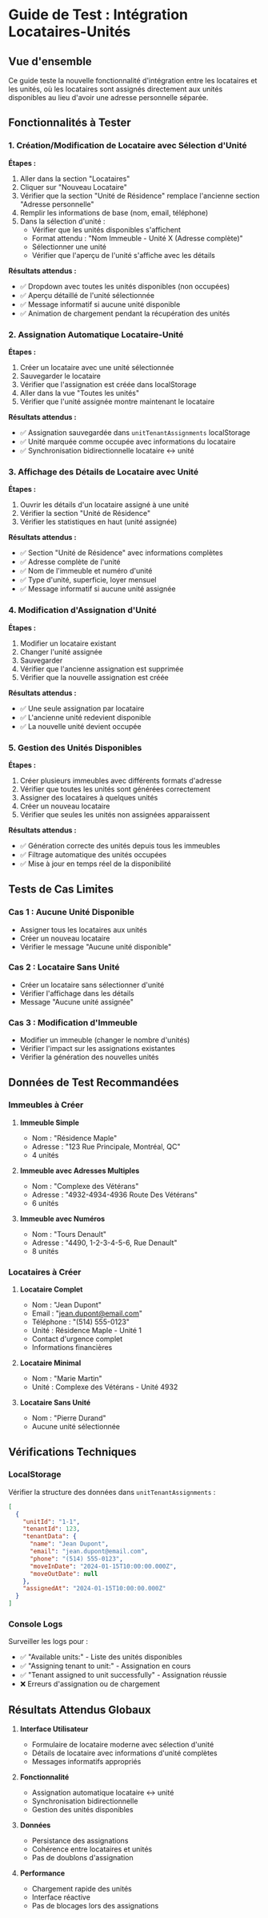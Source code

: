 # Guide de Test : Intégration Locataires-Unités

## Vue d'ensemble
Ce guide teste la nouvelle fonctionnalité d'intégration entre les locataires et les unités, où les locataires sont assignés directement aux unités disponibles au lieu d'avoir une adresse personnelle séparée.

## Fonctionnalités à Tester

### 1. Création/Modification de Locataire avec Sélection d'Unité

**Étapes :**
1. Aller dans la section "Locataires"
2. Cliquer sur "Nouveau Locataire"
3. Vérifier que la section "Unité de Résidence" remplace l'ancienne section "Adresse personnelle"
4. Remplir les informations de base (nom, email, téléphone)
5. Dans la sélection d'unité :
   - Vérifier que les unités disponibles s'affichent
   - Format attendu : "Nom Immeuble - Unité X (Adresse complète)"
   - Sélectionner une unité
   - Vérifier que l'aperçu de l'unité s'affiche avec les détails

**Résultats attendus :**
- ✅ Dropdown avec toutes les unités disponibles (non occupées)
- ✅ Aperçu détaillé de l'unité sélectionnée
- ✅ Message informatif si aucune unité disponible
- ✅ Animation de chargement pendant la récupération des unités

### 2. Assignation Automatique Locataire-Unité

**Étapes :**
1. Créer un locataire avec une unité sélectionnée
2. Sauvegarder le locataire
3. Vérifier que l'assignation est créée dans localStorage
4. Aller dans la vue "Toutes les unités"
5. Vérifier que l'unité assignée montre maintenant le locataire

**Résultats attendus :**
- ✅ Assignation sauvegardée dans `unitTenantAssignments` localStorage
- ✅ Unité marquée comme occupée avec informations du locataire
- ✅ Synchronisation bidirectionnelle locataire ↔ unité

### 3. Affichage des Détails de Locataire avec Unité

**Étapes :**
1. Ouvrir les détails d'un locataire assigné à une unité
2. Vérifier la section "Unité de Résidence"
3. Vérifier les statistiques en haut (unité assignée)

**Résultats attendus :**
- ✅ Section "Unité de Résidence" avec informations complètes
- ✅ Adresse complète de l'unité
- ✅ Nom de l'immeuble et numéro d'unité
- ✅ Type d'unité, superficie, loyer mensuel
- ✅ Message informatif si aucune unité assignée

### 4. Modification d'Assignation d'Unité

**Étapes :**
1. Modifier un locataire existant
2. Changer l'unité assignée
3. Sauvegarder
4. Vérifier que l'ancienne assignation est supprimée
5. Vérifier que la nouvelle assignation est créée

**Résultats attendus :**
- ✅ Une seule assignation par locataire
- ✅ L'ancienne unité redevient disponible
- ✅ La nouvelle unité devient occupée

### 5. Gestion des Unités Disponibles

**Étapes :**
1. Créer plusieurs immeubles avec différents formats d'adresse
2. Vérifier que toutes les unités sont générées correctement
3. Assigner des locataires à quelques unités
4. Créer un nouveau locataire
5. Vérifier que seules les unités non assignées apparaissent

**Résultats attendus :**
- ✅ Génération correcte des unités depuis tous les immeubles
- ✅ Filtrage automatique des unités occupées
- ✅ Mise à jour en temps réel de la disponibilité

## Tests de Cas Limites

### Cas 1 : Aucune Unité Disponible
- Assigner tous les locataires aux unités
- Créer un nouveau locataire
- Vérifier le message "Aucune unité disponible"

### Cas 2 : Locataire Sans Unité
- Créer un locataire sans sélectionner d'unité
- Vérifier l'affichage dans les détails
- Message "Aucune unité assignée"

### Cas 3 : Modification d'Immeuble
- Modifier un immeuble (changer le nombre d'unités)
- Vérifier l'impact sur les assignations existantes
- Vérifier la génération des nouvelles unités

## Données de Test Recommandées

### Immeubles à Créer
1. **Immeuble Simple**
   - Nom : "Résidence Maple"
   - Adresse : "123 Rue Principale, Montréal, QC"
   - 4 unités

2. **Immeuble avec Adresses Multiples**
   - Nom : "Complexe des Vétérans"
   - Adresse : "4932-4934-4936 Route Des Vétérans"
   - 6 unités

3. **Immeuble avec Numéros**
   - Nom : "Tours Denault"
   - Adresse : "4490, 1-2-3-4-5-6, Rue Denault"
   - 8 unités

### Locataires à Créer
1. **Locataire Complet**
   - Nom : "Jean Dupont"
   - Email : "jean.dupont@email.com"
   - Téléphone : "(514) 555-0123"
   - Unité : Résidence Maple - Unité 1
   - Contact d'urgence complet
   - Informations financières

2. **Locataire Minimal**
   - Nom : "Marie Martin"
   - Unité : Complexe des Vétérans - Unité 4932

3. **Locataire Sans Unité**
   - Nom : "Pierre Durand"
   - Aucune unité sélectionnée

## Vérifications Techniques

### LocalStorage
Vérifier la structure des données dans `unitTenantAssignments` :
```json
[
  {
    "unitId": "1-1",
    "tenantId": 123,
    "tenantData": {
      "name": "Jean Dupont",
      "email": "jean.dupont@email.com",
      "phone": "(514) 555-0123",
      "moveInDate": "2024-01-15T10:00:00.000Z",
      "moveOutDate": null
    },
    "assignedAt": "2024-01-15T10:00:00.000Z"
  }
]
```

### Console Logs
Surveiller les logs pour :
- ✅ "Available units:" - Liste des unités disponibles
- ✅ "Assigning tenant to unit:" - Assignation en cours
- ✅ "Tenant assigned to unit successfully" - Assignation réussie
- ❌ Erreurs d'assignation ou de chargement

## Résultats Attendus Globaux

1. **Interface Utilisateur**
   - Formulaire de locataire moderne avec sélection d'unité
   - Détails de locataire avec informations d'unité complètes
   - Messages informatifs appropriés

2. **Fonctionnalité**
   - Assignation automatique locataire ↔ unité
   - Synchronisation bidirectionnelle
   - Gestion des unités disponibles

3. **Données**
   - Persistance des assignations
   - Cohérence entre locataires et unités
   - Pas de doublons d'assignation

4. **Performance**
   - Chargement rapide des unités
   - Interface réactive
   - Pas de blocages lors des assignations 